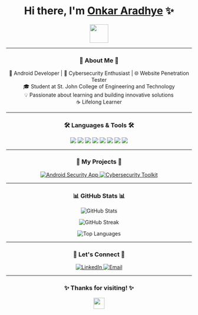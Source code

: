 <h1 align="center">Hi there, I'm <a href="https://github.com/onkararadhye" target="_blank">Onkar Aradhye</a> ✨</h1>

<p align="center">
  <img src="https://media.giphy.com/media/Q7LHmoFwVP6Yc1swZs/giphy.gif" width="50">
</p>

---

<h3 align="center">🌟 About Me 🌟</h3>
<p align="center">
  🚀 Android Developer | 🔐 Cybersecurity Enthusiast | 🌐 Website Penetration Tester <br>
  🎓 Student at St. John College of Engineering and Technology <br>
  💡 Passionate about learning and building innovative solutions <br>
  ☕ Lifelong Learner
</p>

---

<h3 align="center">🛠️ Languages & Tools 🛠️</h3>
<p align="center">
  <img src="https://img.shields.io/badge/Code-Kotlin-informational?style=for-the-badge&logo=kotlin&color=7F52FF" />
  <img src="https://img.shields.io/badge/Code-Java-informational?style=for-the-badge&logo=java&color=007396" />
  <img src="https://img.shields.io/badge/Code-C++-informational?style=for-the-badge&logo=cplusplus&color=00599C" />
  <img src="https://img.shields.io/badge/Code-Python-informational?style=for-the-badge&logo=python&color=3776AB" />
  <img src="https://img.shields.io/badge/Code-C-informational?style=for-the-badge&logo=c&color=A8B9CC" />
  <img src="https://img.shields.io/badge/Tools-Android_Studio-informational?style=for-the-badge&logo=android-studio&color=3DDC84" />
  <img src="https://img.shields.io/badge/Tools-Burp_Suite-informational?style=for-the-badge&logo=burp-suite&color=FF7139" />
  <img src="https://img.shields.io/badge/Tools-Penetration_Testing-informational?style=for-the-badge&logo=owasp&color=FF0000" />
</p>

---

<h3 align="center">🚀 My Projects 🚀</h3>
<p align="center">
  <a href="https://github.com/onkararadhye/loginappusingandroistudio_firebase">
    <img src="https://img.shields.io/badge/-Android_Security_App-blue?style=for-the-badge" alt="Android Security App">
  </a>
  <a href="https://github.com/yourusername/cybersecurity-toolkit">
    <img src="https://img.shields.io/badge/-Cybersecurity_Toolkit-green?style=for-the-badge" alt="Cybersecurity Toolkit">
  </a>
</p>

---

<h3 align="center">📊 GitHub Stats 📊</h3>
<p align="center">
  <img src="https://github-readme-stats.vercel.app/api?username=onkararadhye&show_icons=true&theme=radical" alt="GitHub Stats" />
</p>
<p align="center">
  <img src="https://github-readme-streak-stats.herokuapp.com/?user=onkararadhye&theme=radical" alt="GitHub Streak" />
</p>
<p align="center">
  <img src="https://github-readme-stats.vercel.app/api/top-langs/?username=onkararadhye&layout=compact&theme=radical" alt="Top Languages" />
</p>

---

<h3 align="center">🤝 Let's Connect 🤝</h3>
<p align="center">
  <a href="https://www.linkedin.com/in/onkararadhye">
    <img src="https://img.shields.io/badge/-LinkedIn-blue?style=for-the-badge&logo=linkedin" alt="LinkedIn">
  </a>
  <a href="mailto:onkararadhye.2004@gmail.com">
    <img src="https://img.shields.io/badge/-Email-c14438?style=for-the-badge&logo=gmail&logoColor=white" alt="Email">
  </a>
</p>

---

<h3 align="center">✨ Thanks for visiting! ✨</h3>
<p align="center">
  <img src="https://media.giphy.com/media/hvRJCLFzcasrR4ia7z/giphy.gif" width="30">
</p>
